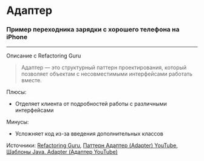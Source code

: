 # Адаптер

### Пример переходника зарядки с хорошего телефона на iPhone

---

Описание с Refactoring Guru

> Адаптер — это структурный паттерн проектирования, который позволяет объектам с несовместимыми интерфейсами работать вместе.

Плюсы: 
* Отделяет клиента от подробностей работы с различными интерфейсами

Минусы:
* Усложняет код из-за введения дополнительных классов

Источники: 
[Refactoring Guru](https://refactoring.guru/ru/design-patterns/adapter), [Паттерн Адаптер (Adapter) YouTube](https://www.youtube.com/watch?v=6xDBbYe11HQ&ab_channel=ExtremeCode), [Шаблоны Java. Adapter (Адаптер YouTube)](https://www.youtube.com/watch?v=VunUuXyJw2U&ab_channel=EugeneSuleimanov)
